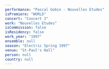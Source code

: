```yaml
---
performance: "Pascal Gobin - Nouvelles Etudes"
isPremiere: "WORLD"
concert: "Concert 2"
work: "Nouvelles Etudes"
isCommission: false
isResidency: false
work_year: "1997"
ensemble: null
season: "Electric Spring 1997"
venue: "St-Paul's Hall"
person: null
country: null
---
```


